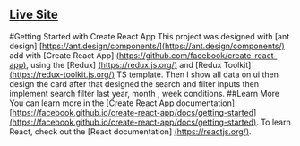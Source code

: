 ## [Live Site](https://fascinating-quokka-6f281b.netlify.app/)

 #Getting Started with Create React App This project was designed with [ant design] [https://ant.design/components/](https://ant.design/components/) add with [Create React App] [(https://github.com/facebook/create-react-app)](https://github.com/facebook/create-react-app), using the [Redux] [(https://redux.js.org/)](https://redux.js.org/) and [Redux Toolkit] [(https://redux-toolkit.js.org/)](https://redux-toolkit.js.org/) TS template. Then I show all data on ui then design the card after that designed the search and filter inputs then implement search filter last year, month , week conditions. ##Learn More You can learn more in the [Create React App documentation] [https://facebook.github.io/create-react-app/docs/getting-started](https://facebook.github.io/create-react-app/docs/getting-started). To learn React, check out the [React documentation] [(https://reactjs.org/)](https://reactjs.org/).
